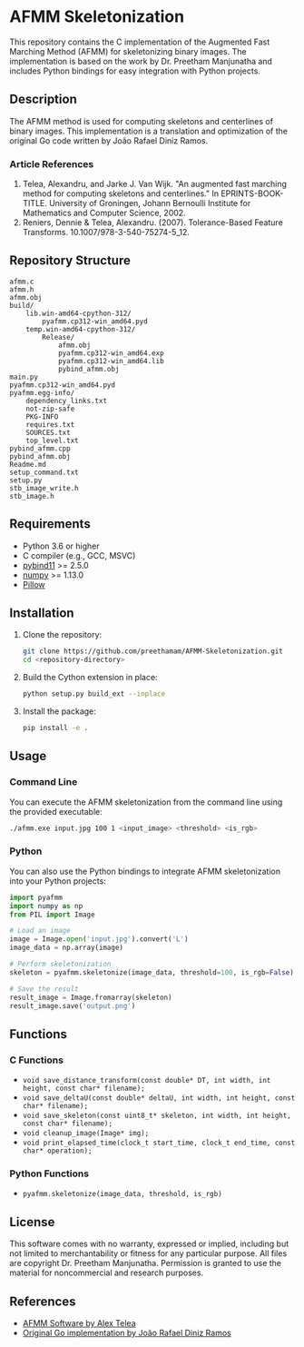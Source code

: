 # AFMM Skeletonization

This repository contains the C implementation of the Augmented Fast Marching Method (AFMM) for skeletonizing binary images. The implementation is based on the work by Dr. Preetham Manjunatha and includes Python bindings for easy integration with Python projects.

## Description

The AFMM method is used for computing skeletons and centerlines of binary images. This implementation is a translation and optimization of the original Go code written by João Rafael Diniz Ramos.

### Article References
1. Telea, Alexandru, and Jarke J. Van Wijk. "An augmented fast marching method for computing skeletons and centerlines." In EPRINTS-BOOK-TITLE. University of Groningen, Johann Bernoulli Institute for Mathematics and Computer Science, 2002.
2. Reniers, Dennie & Telea, Alexandru. (2007). Tolerance-Based Feature Transforms. 10.1007/978-3-540-75274-5_12.

## Repository Structure

```
afmm.c
afmm.h
afmm.obj
build/
    lib.win-amd64-cpython-312/
        pyafmm.cp312-win_amd64.pyd
    temp.win-amd64-cpython-312/
        Release/
            afmm.obj
            pyafmm.cp312-win_amd64.exp
            pyafmm.cp312-win_amd64.lib
            pybind_afmm.obj
main.py
pyafmm.cp312-win_amd64.pyd
pyafmm.egg-info/
    dependency_links.txt
    not-zip-safe
    PKG-INFO
    requires.txt
    SOURCES.txt
    top_level.txt
pybind_afmm.cpp
pybind_afmm.obj
Readme.md
setup_command.txt
setup.py
stb_image_write.h
stb_image.h
```

## Requirements

- Python 3.6 or higher
- C compiler (e.g., GCC, MSVC)
- [pybind11](https://github.com/pybind/pybind11) >= 2.5.0
- [numpy](https://numpy.org/) >= 1.13.0
- [Pillow](https://python-pillow.org/)

## Installation

1. Clone the repository:
    ```sh
    git clone https://github.com/preethamam/AFMM-Skeletonization.git
    cd <repository-directory>
    ```

2. Build the Cython extension in place:
    ```sh
    python setup.py build_ext --inplace
    ```

3. Install the package:
    ```sh
    pip install -e .
    ```

## Usage

### Command Line

You can execute the AFMM skeletonization from the command line using the provided executable:

```sh
./afmm.exe input.jpg 100 1 <input_image> <threshold> <is_rgb>
```

### Python

You can also use the Python bindings to integrate AFMM skeletonization into your Python projects:

```python
import pyafmm
import numpy as np
from PIL import Image

# Load an image
image = Image.open('input.jpg').convert('L')
image_data = np.array(image)

# Perform skeletonization
skeleton = pyafmm.skeletonize(image_data, threshold=100, is_rgb=False)

# Save the result
result_image = Image.fromarray(skeleton)
result_image.save('output.png')
```

## Functions

### C Functions

- `void save_distance_transform(const double* DT, int width, int height, const char* filename);`
- `void save_deltaU(const double* deltaU, int width, int height, const char* filename);`
- `void save_skeleton(const uint8_t* skeleton, int width, int height, const char* filename);`
- `void cleanup_image(Image* img);`
- `void print_elapsed_time(clock_t start_time, clock_t end_time, const char* operation);`

### Python Functions

- `pyafmm.skeletonize(image_data, threshold, is_rgb)`

## License

This software comes with no warranty, expressed or implied, including but not limited to merchantability or fitness for any particular purpose. All files are copyright Dr. Preetham Manjunatha. Permission is granted to use the material for noncommercial and research purposes.

## References

- [AFMM Software by Alex Telea](https://webspace.science.uu.nl/~telea001/uploads/Software/AFMM/)
- [Original Go implementation by João Rafael Diniz Ramos](https://github.com/Joao-R/afmm)
